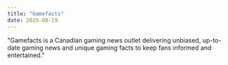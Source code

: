 ```yaml
---
title: "Gamefacts"
date: 2025-08-19
---
```


"Gamefacts is a Canadian gaming news outlet delivering unbiased, up-to-date gaming news and unique gaming facts to keep fans informed and entertained." 
